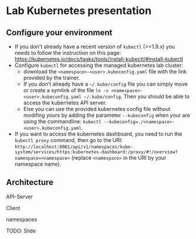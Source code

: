 # Lab Kubernetes presentation

## Configure your environment

- If you don't already have a recent version of `kubectl` (>=1.9.x) you needs to follow the instruction on this page: https://kubernetes.io/docs/tasks/tools/install-kubectl/#install-kubectl
- Configure `kubectl` for accessing the managed kubernetes lab cluster:
  - download the `<namespace>-<user>.kubeconfig.yaml` file with the link provided by the trainer.
  - If you don't already have a `~/.kube/config` file you can simply move or create a symlink of the file `ln -s <namespace>-<user>.kubeconfig.yaml ~/.kube/config`. Then you should be able to access the kubernetes API server.
  - Else you can use the provided kubernetes config file without modifing yours by adding the parameter `--kubeconfig` when your are using the commandline: `kubectl --kubeconfig=./<namespace>-<user>.kubeconfig.yaml`.
- If you want to access the kubernetes dashboard, you need to run the `kubectl proxy` command, then go to the URI: `http://localhost:8001/api/v1/namespaces/kube-system/services/https:kubernetes-dashboard:/proxy/#!/overview?namespace=<namespace>` (replace `<namespace>` in the URI by your namespace name).

## Architecture

API-Server

Client

namespaces

TODO: Slide

